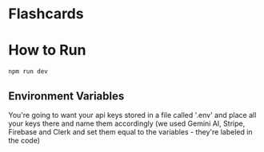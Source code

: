 # Flashcards

# How to Run
`npm run dev`

## Environment Variables
You're going to want your api keys stored in a file called '.env' and place all your keys there and name them accordingly (we used Gemini AI, Stripe, Firebase and Clerk and set them equal to the variables - they're labeled in the code)
